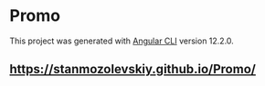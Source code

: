 # Promo

This project was generated with [Angular CLI](https://github.com/angular/angular-cli) version 12.2.0.

## https://stanmozolevskiy.github.io/Promo/
